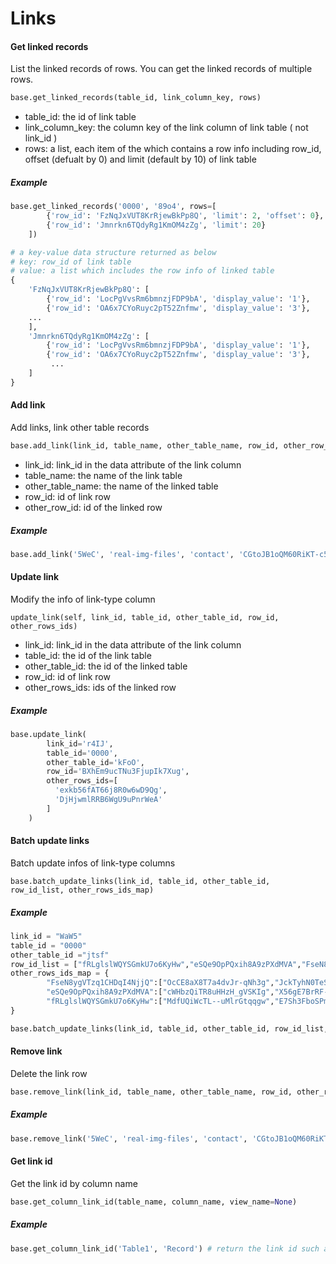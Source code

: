# Links

#### Get linked records

List the linked records of rows. You can get the linked records of multiple rows.

```python
base.get_linked_records(table_id, link_column_key, rows)
```

* table_id: the id of link table
* link_column_key: the column key of the link column of link table ( not link_id )
* rows:  a list,  each item of the which contains a row info including row_id, offset (defualt by 0) and limit (default by 10) of link table

##### Example

```python
base.get_linked_records('0000', '89o4', rows=[
        {'row_id': 'FzNqJxVUT8KrRjewBkPp8Q', 'limit': 2, 'offset': 0},
        {'row_id': 'Jmnrkn6TQdyRg1KmOM4zZg', 'limit': 20}
    ])

# a key-value data structure returned as below
# key: row_id of link table
# value: a list which includes the row info of linked table
{
    'FzNqJxVUT8KrRjewBkPp8Q': [
        {'row_id': 'LocPgVvsRm6bmnzjFDP9bA', 'display_value': '1'},                            
        {'row_id': 'OA6x7CYoRuyc2pT52Znfmw', 'display_value': '3'},
    ...
    ],
    'Jmnrkn6TQdyRg1KmOM4zZg': [
        {'row_id': 'LocPgVvsRm6bmnzjFDP9bA', 'display_value': '1'},     
        {'row_id': 'OA6x7CYoRuyc2pT52Znfmw', 'display_value': '3'},
         ...
    ]
}
```

#### Add link

Add links, link other table records

```python
base.add_link(link_id, table_name, other_table_name, row_id, other_row_id)
```

* link_id:  link_id in the data attribute of the link column
* table_name: the name of the link table
* other_table_name: the name of the linked table
* row_id: id of link row
* other_row_id: id of the linked row 

##### Example

```python
base.add_link('5WeC', 'real-img-files', 'contact', 'CGtoJB1oQM60RiKT-c5J-g', 'PALm2wPKTCy-jdJNv_UWaQ')
```

#### Update link

Modify the info of link-type column

```
update_link(self, link_id, table_id, other_table_id, row_id, other_rows_ids)
```

* link_id:  link_id in the data attribute of the link column
* table_id: the id of the link table
* other_table_id:  the id of the linked table
* row_id:   id of link row
* other_rows_ids: ids of the linked row 

##### Example

```python
base.update_link(
        link_id='r4IJ',
        table_id='0000',
        other_table_id='kFoO',
        row_id='BXhEm9ucTNu3FjupIk7Xug',
        other_rows_ids=[
          'exkb56fAT66j8R0w6wD9Qg',
          'DjHjwmlRRB6WgU9uPnrWeA'
        ]
    )
```

#### Batch update links

Batch update infos of link-type columns

```
base.batch_update_links(link_id, table_id, other_table_id, row_id_list, other_rows_ids_map)
```

##### Example

```python
link_id = "WaW5"
table_id = "0000"
other_table_id ="jtsf"
row_id_list = ["fRLglslWQYSGmkU7o6KyHw","eSQe9OpPQxih8A9zPXdMVA","FseN8ygVTzq1CHDqI4NjjQ"]
other_rows_ids_map = {
    	"FseN8ygVTzq1CHDqI4NjjQ":["OcCE8aX8T7a4dvJr-qNh3g","JckTyhN0TeS8yvH8D3EN7g"],
    	"eSQe9OpPQxih8A9zPXdMVA":["cWHbzQiTR8uHHzH_gVSKIg","X56gE7BrRF-i61YlE4oTcw"],
    	"fRLglslWQYSGmkU7o6KyHw":["MdfUQiWcTL--uMlrGtqqgw","E7Sh3FboSPmfBlDsrj_Fhg","UcZ7w9wDT-uVq4Ohtwgy9w"]
}

base.batch_update_links(link_id, table_id, other_table_id, row_id_list, other_rows_ids_map)
```

#### Remove link

Delete the link row

```python
base.remove_link(link_id, table_name, other_table_name, row_id, other_row_id)
```

##### Example

```python
base.remove_link('5WeC', 'real-img-files', 'contact', 'CGtoJB1oQM60RiKT-c5J-g', 'PALm2wPKTCy-jdJNv_UWaQ')
```

#### Get link id

Get the link id by column name

```python
base.get_column_link_id(table_name, column_name, view_name=None)
```

##### Example

```python
base.get_column_link_id('Table1', 'Record') # return the link id such as 'aHL2'
```
